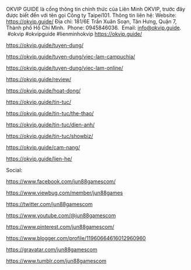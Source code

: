 OKVIP GUIDE là cổng thông tin chính thức của Liên Minh OKVIP, trước đây được biết đến với tên gọi Công ty Taipei101.
Thông tin liên hệ:
Website: https://okvip.guide/
Địa chỉ: 181/6E Trần Xuân Soạn, Tân Hưng, Quận 7, Thành phố Hồ Chí Minh. 
Phone: 0945846036. 
Email: info@okvip.guide. 
 #okvip #okvipguide #lienminhokvip
https://okvip.guide/

https://okvip.guide/tuyen-dung/

https://okvip.guide/tuyen-dung/viec-lam-campuchia/

https://okvip.guide/tuyen-dung/viec-lam-online/

https://okvip.guide/review/

https://okvip.guide/hoat-dong/

https://okvip.guide/tin-tuc/

https://okvip.guide/tin-tuc/the-thao/

https://okvip.guide/tin-tuc/dien-anh/

https://okvip.guide/tin-tuc/showbiz/

https://okvip.guide/cam-nang/

https://okvip.guide/lien-he/

Social:

https://www.facebook.com/jun88gamescom/

https://www.viewbug.com/member/jun88games

https://twitter.com/jun88gamescom

https://www.youtube.com/@jun88gamescom

https://www.pinterest.com/jun88gamescom/

https://www.blogger.com/profile/11960664616012960960

https://gravatar.com/jun88gamescom

https://www.tumblr.com/jun88gamescom
